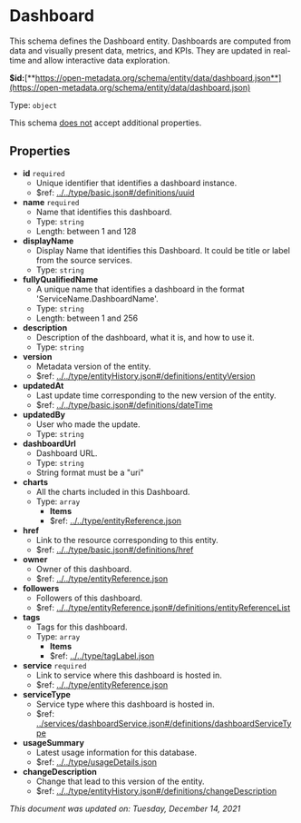 # Dashboard

This schema defines the Dashboard entity. Dashboards are computed from data and visually present data, metrics, and KPIs. They are updated in real-time and allow interactive data exploration.

**$id:**[**https://open-metadata.org/schema/entity/data/dashboard.json**](https://open-metadata.org/schema/entity/data/dashboard.json)

Type: `object`

This schema <u>does not</u> accept additional properties.

## Properties
- **id** `required`
  - Unique identifier that identifies a dashboard instance.
  - $ref: [../../type/basic.json#/definitions/uuid](../types/basic.md#uuid)
- **name** `required`
  - Name that identifies this dashboard.
  - Type: `string`
  - Length: between 1 and 128
- **displayName**
  - Display Name that identifies this Dashboard. It could be title or label from the source services.
  - Type: `string`
- **fullyQualifiedName**
  - A unique name that identifies a dashboard in the format 'ServiceName.DashboardName'.
  - Type: `string`
  - Length: between 1 and 256
- **description**
  - Description of the dashboard, what it is, and how to use it.
  - Type: `string`
- **version**
  - Metadata version of the entity.
  - $ref: [../../type/entityHistory.json#/definitions/entityVersion](../types/entityhistory.md#entityversion)
- **updatedAt**
  - Last update time corresponding to the new version of the entity.
  - $ref: [../../type/basic.json#/definitions/dateTime](../types/basic.md#datetime)
- **updatedBy**
  - User who made the update.
  - Type: `string`
- **dashboardUrl**
  - Dashboard URL.
  - Type: `string`
  - String format must be a "uri"
- **charts**
  - All the charts included in this Dashboard.
  - Type: `array`
    - **Items**
    - $ref: [../../type/entityReference.json](../types/entityreference.md)
- **href**
  - Link to the resource corresponding to this entity.
  - $ref: [../../type/basic.json#/definitions/href](../types/basic.md#href)
- **owner**
  - Owner of this dashboard.
  - $ref: [../../type/entityReference.json](../types/entityreference.md)
- **followers**
  - Followers of this dashboard.
  - $ref: [../../type/entityReference.json#/definitions/entityReferenceList](../types/entityreference.md#entityreferencelist)
- **tags**
  - Tags for this dashboard.
  - Type: `array`
    - **Items**
    - $ref: [../../type/tagLabel.json](../types/taglabel.md)
- **service** `required`
  - Link to service where this dashboard is hosted in.
  - $ref: [../../type/entityReference.json](../types/entityreference.md)
- **serviceType**
  - Service type where this dashboard is hosted in.
  - $ref: [../services/dashboardService.json#/definitions/dashboardServiceType](../services/dashboardservice.md#dashboardservicetype)
- **usageSummary**
  - Latest usage information for this database.
  - $ref: [../../type/usageDetails.json](../types/usagedetails.md)
- **changeDescription**
  - Change that lead to this version of the entity.
  - $ref: [../../type/entityHistory.json#/definitions/changeDescription](../types/entityhistory.md#changedescription)

_This document was updated on: Tuesday, December 14, 2021_